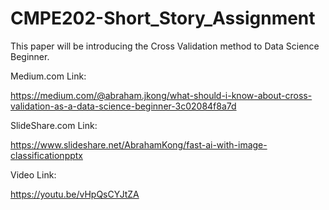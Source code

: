 # CMPE202-Short_Story_Assignment

This paper will be introducing the Cross Validation method to Data Science Beginner.

Medium.com Link:

https://medium.com/@abraham.jkong/what-should-i-know-about-cross-validation-as-a-data-science-beginner-3c02084f8a7d

SlideShare.com Link:

https://www.slideshare.net/AbrahamKong/fast-ai-with-image-classificationpptx

Video Link:

https://youtu.be/vHpQsCYJtZA

